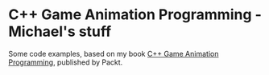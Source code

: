 # C++ Game Animation Programming - Michael's stuff

Some code examples, based on my book [C++ Game Animation Programming](https://www.packtpub.com/product/c-game-animation-programming-second-edition/9781803246529), published by Packt.

